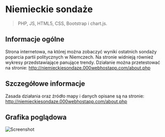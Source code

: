 # Niemieckie sondaże
> PHP, JS, HTML5, CSS, Bootstrap i chart.js.

## Informacje ogólne
Strona internetowa, na której można zobaczyć wyniki ostatnich sondaży poparcia partii politycznych w Niemczech. Na stronie widnieją również wykresy przedstawiające panujące trendy. Działanie można przetestować na stronie: http://niemieckiesondaze.000webhostapp.com/about.php

## Szczegółowe informacje
Zasada działania oraz źródło mapy i danych opisane są na stronie: http://niemieckiesondaze.000webhostapp.com/about.php

## Grafika poglądowa
![Screenshot](./podglad.jpg)
